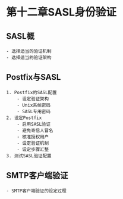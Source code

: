 # 第十二章SASL身份验证

## SASL概
    - 选择适当的验证机制
    - 选择适当的验证架构

## Postfix与SASL
    1. Postfix的SASL配置
        - 设定验证架构
        - Unix系统密码
        - SASL专用密码
    2. 设定Postfix
        - 启用SASL验证
        - 避免寄信人冒名
        - 核准授权用户
        - 设定验证机制
        - 设定步骤汇整
    3. 测试SASL验证配置

## SMTP客户端验证
    - SMTP客户端验证的设定过程
